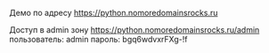 Демо по адресу https://python.nomoredomainsrocks.ru

Доступ в admin зону https://python.nomoredomainsrocks.ru/admin
пользователь: admin
пароль: bgq6wdvxrFXg-!f
